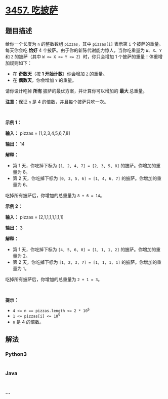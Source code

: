 # [3457. 吃披萨](https://leetcode.cn/problems/eat-pizzas)

## 题目描述

<!-- 这里写题目描述 -->

<p>给你一个长度为 <code>n</code>&nbsp;的整数数组 <code>pizzas</code>，其中 <code>pizzas[i]</code> 表示第 <code>i</code>&nbsp;个披萨的重量。每天你会吃&nbsp;<strong>恰好</strong> 4 个披萨。由于你的新陈代谢能力惊人，当你吃重量为 <code>W</code>、<code>X</code>、<code>Y</code> 和 <code>Z</code> 的披萨（其中 <code>W &lt;= X &lt;= Y &lt;= Z</code>）时，你只会增加 1 个披萨的重量！体重增加规则如下：</p>

<ul>
	<li>在&nbsp;<strong><span style="box-sizing: border-box; margin: 0px; padding: 0px;">奇数天</span></strong>（按 <strong>1 开始计数</strong>）你会增加 <code>Z</code> 的重量。</li>
	<li>在&nbsp;<strong>偶数天</strong>，你会增加 <code>Y</code> 的重量。</li>
</ul>

<p>请你设计吃掉&nbsp;<strong>所有&nbsp;</strong>披萨的最优方案，并计算你可以增加的&nbsp;<strong>最大&nbsp;</strong>总重量。</p>

<p><strong>注意：</strong>保证 <code>n</code> 是 4 的倍数，并且每个披萨只吃一次。</p>

<p>&nbsp;</p>

<p><strong class="example">示例 1：</strong></p>

<div class="example-block">
<p><strong>输入：</strong> <span class="example-io">pizzas = [1,2,3,4,5,6,7,8]</span></p>

<p><strong>输出：</strong> <span class="example-io">14</span></p>

<p><strong>解释：</strong></p>

<ul>
	<li>第 1 天，你吃掉下标为 <code>[1, 2, 4, 7] = [2, 3, 5, 8]</code> 的披萨。你增加的重量为 8。</li>
	<li>第 2 天，你吃掉下标为 <code>[0, 3, 5, 6] = [1, 4, 6, 7]</code> 的披萨。你增加的重量为 6。</li>
</ul>

<p>吃掉所有披萨后，你增加的总重量为 <code>8 + 6 = 14</code>。</p>
</div>

<p><strong class="example">示例 2：</strong></p>

<div class="example-block">
<p><strong>输入：</strong> <span class="example-io">pizzas = [2,1,1,1,1,1,1,1]</span></p>

<p><strong>输出：</strong> <span class="example-io">3</span></p>

<p><strong>解释：</strong></p>

<ul>
	<li>第 1 天，你吃掉下标为 <code>[4, 5, 6, 0] = [1, 1, 1, 2]</code> 的披萨。你增加的重量为 2。</li>
	<li>第 2 天，你吃掉下标为 <code>[1, 2, 3, 7] = [1, 1, 1, 1]</code> 的披萨。你增加的重量为 1。</li>
</ul>

<p>吃掉所有披萨后，你增加的总重量为 <code>2 + 1 = 3</code>。</p>
</div>

<p>&nbsp;</p>

<p><strong>提示：</strong></p>

<ul>
	<li><code>4 &lt;= n == pizzas.length &lt;= 2 * 10<sup><span style="font-size: 10.8333px;">5</span></sup></code></li>
	<li><code>1 &lt;= pizzas[i] &lt;= 10<sup>5</sup></code></li>
	<li><code>n</code> 是 4 的倍数。</li>
</ul>


## 解法

<!-- 这里可写通用的实现逻辑 -->

<!-- tabs:start -->

### **Python3**

<!-- 这里可写当前语言的特殊实现逻辑 -->

```python

```

### **Java**

<!-- 这里可写当前语言的特殊实现逻辑 -->

```java

```

### **...**

```

```

<!-- tabs:end -->
